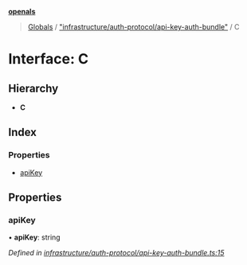 **[openals](../README.md)**

> [Globals](../globals.md) / ["infrastructure/auth-protocol/api-key-auth-bundle"](../modules/_infrastructure_auth_protocol_api_key_auth_bundle_.md) / C

# Interface: C

## Hierarchy

* **C**

## Index

### Properties

* [apiKey](_infrastructure_auth_protocol_api_key_auth_bundle_.c.md#apikey)

## Properties

### apiKey

•  **apiKey**: string

*Defined in [infrastructure/auth-protocol/api-key-auth-bundle.ts:15](https://github.com/quixote911/openals/blob/01e958b/src/infrastructure/auth-protocol/api-key-auth-bundle.ts#L15)*
